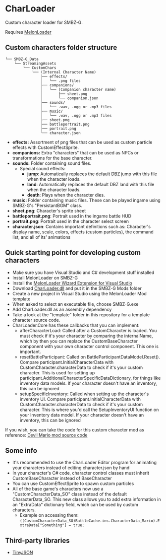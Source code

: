 # CharLoader

Custom character loader for SMBZ-G.

Requires [MelonLoader](https://github.com/LavaGang/MelonLoader/releases)

## Custom characters folder structure
```
└── SMBZ-G_Data
    └── StreamingAssets
        └── CustomChars
            └── (Internal Character Name)
                ├── effects/
                │   └── .png files
                ├── companions/
                │   └── (Companion character name)
                │       ├── sheet.png
                │       └── companion.json
                ├── sounds/
                │   └── .wav, .ogg or .mp3 files
                ├── music/
                │   └── .wav, .ogg or .mp3 files
                ├── sheet.png
                ├── battleportrait.png
                ├── portrait.png
                └── character.json
```

* **effects:** Assortment of png files that can be used as custom particle effects with CustomEffectSprite.
* **companions:** Extra "characters" that can be used as NPCs or transformations for the base character.
* **sounds:** Folder containing sound files.
  * Special sound effects:
    * **jump**: Automatically replaces the default DBZ jump with this file when the character loads.
    * **land**: Automatically replaces the default DBZ land with this file when the character loads.
    * **death**: Plays when the character dies.
* **music:** Folder containing music files. These can be played ingame using SMBZ-G's "PersistantBGM" class.
* **sheet.png**: Character's sprite sheet
* **battleportrait.png**: Portrait used in the ingame battle HUD
* **portrait.png**: Portrait used in the character select screen
* **character.json**: Contains important definitions such as: Character's display name, scale, colors, effects (custom particles), the command list, and all of its' animations

## Quick starting point for developing custom characters

* Make sure you have Visual Studio and C# development stuff installed
* Install MelonLoader on SMBZ-G
* Install the [MelonLoader Wizard Extension for Visual Studio](https://github.com/TrevTV/MelonLoader.VSWizard/releases)
* Download [CharLoader.dll](https://github.com/headshot2017/smbzg-charloader/releases) and put it in the SMBZ-G Mods folder
* Create a new project in Visual Studio using the MelonLoader Mod template
* When asked to select an executable file, choose SMBZ-G.exe
* Add CharLoader.dll as an assembly dependency
* Take a look at the "template" folder in this repository for a template character source code.
* CharLoader.Core has these callbacks that you can implement:
  * afterCharacterLoad: Called after a CustomCharacter is loaded. You must check if it's your character by comparing the internalName, which by then you can replace the CustomBaseCharacter component with your own character control component. This one is important.
  * resetBattleParticipant: Called on BattleParticipantDataModel.Reset(). Compare participant.InitialCharacterData with CustomCharacter.characterData to check if it's your custom character. This is used for setting up participant.AdditionalCharacterSpecificDataDictionary, for things like inventory data models. If your character doesn't have an inventory, this can be ignored
  * setupSpecificInventory: Called when setting up the character's inventory UI. Compare participant.InitialCharacterData with CustomCharacter.characterData to check if it's your custom character. This is where you'd call the SetupInventoryUI function on your Inventory data model. If your character doesn't have an inventory, this can be ignored

If you wish, you can take the code for this custom character mod as reference: [Devil Mario mod source code](https://github.com/headshot2017/smbzg-devilmario)

## Some info

* It's recommended to use the CharLoader Editor program for animating your characters instead of editing character.json by hand
* In your character's C# code, character control classes must inherit CustomBaseCharacter instead of BaseCharacter
* You can use CustomEffectSprite to spawn custom particles
* All of the base game's characters now use a "CustomCharacterData_SO" class instead of the default CharacterData_SO. This new class allows you to add extra information in an "ExtraData" dictionary field, which can be used by custom characters.
  * Example on accessing them: `((CustomCharacterData_SO)BattleCache.ins.CharacterData_Mario).ExtraData["Something"] = true;`

## Third-party libraries

* [TinyJSON](https://github.com/pbhogan/TinyJSON)
